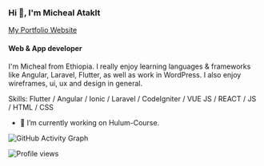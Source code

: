 <!-- ![Web & App developer](https://github.com/matakltm-code/matakltm-code/blob/master/programming.jpg) -->

### Hi 👋, I'm Micheal Ataklt
[My Portfolio Website](https://micheal-ataklt.vercel.app)
#### Web & App developer

I'm Micheal from Ethiopia. I really enjoy learning languages & frameworks like Angular, Laravel, Flutter, as well as work in WordPress. I also enjoy wireframes, ui, ux and design in general.

Skills: Flutter / Angular / Ionic / Laravel / CodeIgniter / VUE JS / REACT / JS / HTML / CSS

- 🔭 I’m currently working on Hulum-Course. 


<!-- [<img src='https://cdn.jsdelivr.net/npm/simple-icons@3.0.1/icons/github.svg' alt='github' height='40'>](https://github.com/matakltm-code)   -->

<!-- [![Top Langs](https://github-readme-stats.vercel.app/api/top-langs/?username=matakltm-code)](https://github.com/anuraghazra/github-readme-stats) -->

<!-- ![GitHub stats](https://github-readme-stats.vercel.app/api?username=matakltm-code&show_icons=true)   -->

![GitHub Activity Graph](https://activity-graph.herokuapp.com/graph?username=matakltm-code)  

![Profile views](https://gpvc.arturio.dev/matakltm-code)
